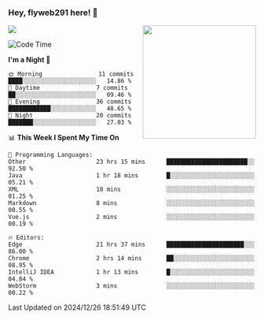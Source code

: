 ### Hey, flyweb291 here! 👋

![](https://metrics.lecoq.io/cherry291?template=classic&config.timezone=Asia%2FShanghai)
<img align='right' src="https://media.giphy.com/media/M9gbBd9nbDrOTu1Mqx/giphy.gif" width="230">
<!-- ![](https://github-readme-stats-ouuan.vercel.app/api?username=flyweb291&theme=dark&show_icons=true) -->

<!--START_SECTION:waka-->
![Code Time](http://img.shields.io/badge/Code%20Time-684%20hrs%2034%20mins-blue)

**I'm a Night 🦉** 

```text
🌞 Morning                11 commits          ████░░░░░░░░░░░░░░░░░░░░░   14.86 % 
🌆 Daytime                7 commits           ██░░░░░░░░░░░░░░░░░░░░░░░   09.46 % 
🌃 Evening                36 commits          ████████████░░░░░░░░░░░░░   48.65 % 
🌙 Night                  20 commits          ███████░░░░░░░░░░░░░░░░░░   27.03 % 
```


📊 **This Week I Spent My Time On** 

```text
💬 Programming Languages: 
Other                    23 hrs 15 mins      ███████████████████████░░   92.50 % 
Java                     1 hr 18 mins        █░░░░░░░░░░░░░░░░░░░░░░░░   05.21 % 
XML                      18 mins             ░░░░░░░░░░░░░░░░░░░░░░░░░   01.25 % 
Markdown                 8 mins              ░░░░░░░░░░░░░░░░░░░░░░░░░   00.55 % 
Vue.js                   2 mins              ░░░░░░░░░░░░░░░░░░░░░░░░░   00.19 % 

🔥 Editors: 
Edge                     21 hrs 37 mins      ██████████████████████░░░   86.00 % 
Chrome                   2 hrs 14 mins       ██░░░░░░░░░░░░░░░░░░░░░░░   08.95 % 
IntelliJ IDEA            1 hr 13 mins        █░░░░░░░░░░░░░░░░░░░░░░░░   04.84 % 
WebStorm                 3 mins              ░░░░░░░░░░░░░░░░░░░░░░░░░   00.22 % 
```


 Last Updated on 2024/12/26 18:51:49 UTC
<!--END_SECTION:waka-->

<!--
**flyweb291/数字游牧人** is a ✨ _special_ ✨ repository because its `README.md` (this file) appears on your GitHub profile.

Here are some ideas to get you started:

- 🔭 I’m currently working on ...
- 🌱 I’m currently learning ...
- 👯 I’m looking to collaborate on ...
- 🤔 I’m looking for help with ...
- 💬 Ask me about ...
- 📫 How to reach me: ...
- 😄 Pronouns: ...
- ⚡ Fun fact: ...
-->
